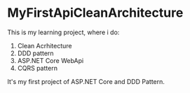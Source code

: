 # MyFirstApiCleanArchitecture

This is my learning project, where i do:
1. Clean Acrhitecture
2. DDD pattern
3. ASP.NET Core WebApi
4. CQRS pattern

It's my first project of ASP.NET Core and DDD Pattern. 
